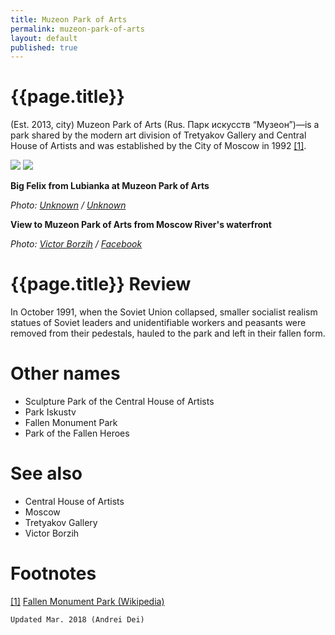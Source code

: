```yaml
---
title: Muzeon Park of Arts
permalink: muzeon-park-of-arts
layout: default
published: true
---
```


# {{page.title}}

(Est. 2013, city) Muzeon Park of Arts (Rus. Парк искусств “Музеон”)—is a park shared by the modern art division of Tretyakov Gallery and Central House of Artists and was established by the City of Moscow in 1992 <span id="a1">[\[1\]](#f1)</span>.

![](/encyclopedia/images/muzeon-1.jpg)
![](/encyclopedia/images/muzeon-2.jpg)


**Big Felix from Lubianka at Muzeon Park of Arts**

*Photo: [Unknown](index) / [Unknown](index)*

**View to Muzeon Park of Arts from Moscow River's waterfront**

*Photo: [Victor Borzih](index) / [Facebook](index)*


# {{page.title}} Review

In October 1991, when the Soviet Union collapsed, smaller socialist realism statues of Soviet leaders and unidentifiable workers and peasants were removed from their pedestals, hauled to the park and left in their fallen form.

# Other names

+ Sculpture Park of the Central House of Artists
+ Park Iskustv
+ Fallen Monument Park
+ Park of the Fallen Heroes


# See also

+ Central House of Artists
+ Moscow
+ Tretyakov Gallery
+ Victor Borzih

# Footnotes

[[1]](#a1) <span id="f1"></span> [Fallen Monument Park (Wikipedia)](https://en.wikipedia.org/wiki/Fallen_Monument_Park)

`Updated Mar. 2018 (Andrei Dei)`
